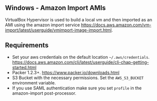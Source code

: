 ## Windows - Amazon Import AMIs

VirtualBox Hypervisor is used to build a local vm and then imported as an AMI using
the amazon import service https://docs.aws.amazon.com/vm-import/latest/userguide/vmimport-image-import.html.

## Requirements

* Set your aws credentials on the default location `~/.aws/credentials`. https://docs.aws.amazon.com/cli/latest/userguide/cli-chap-getting-started.html
* Packer 1.2.3+. https://www.packer.io/downloads.html
* S3 Bucket with the necessary permissions. Set the `AWS_S3_BUCKET` environment variable.
* If you use SAML authentication make sure you set `profile` in the amazon-import post-processor.
